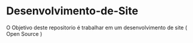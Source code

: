 # Desenvolvimento-de-Site
O Objetivo deste repositorio é trabalhar em um desenvolvimento de site ( Open Source )
